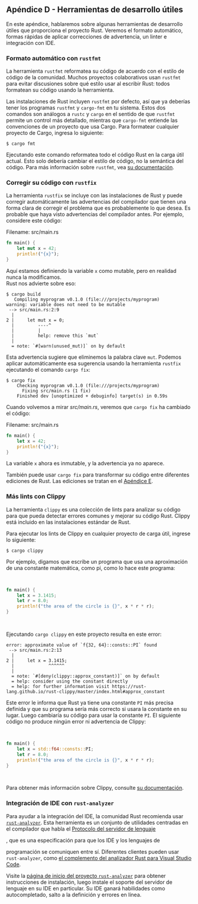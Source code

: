## Apéndice D - Herramientas de desarrollo útiles

En este apéndice, hablaremos sobre algunas herramientas de desarrollo útiles
que proporciona el proyecto Rust. Veremos el formato automático, formas rápidas
de aplicar correcciones de advertencia, un linter e integración con IDE.

### Formato automático con `rustfmt`

La herramienta `rustfmt` reformatea su código de acuerdo con el estilo de código
de la comunidad. Muchos proyectos colaborativos usan `rustfmt` para evitar
discusiones sobre qué estilo usar al escribir Rust: todos formatean su código
usando la herramienta.

Las instalaciones de Rust incluyen `rustfmt` por defecto, así que ya deberías 
tener los programas `rustfmt` y `cargo-fmt` en tu sistema. Estos dos comandos 
son análogos a `rustc` y `cargo` en el sentido de que `rustfmt` permite un 
control más detallado, mientras que `cargo-fmt` entiende las convenciones de un 
proyecto que usa Cargo. Para formatear cualquier proyecto de Cargo, ingresa lo 
siguiente:

```console
$ cargo fmt
```

Ejecutando este comando reformatea todo el código Rust en la carga útil actual.
Esto solo debería cambiar el estilo de código, no la semántica del código. Para
más información sobre `rustfmt`, vea [su documentación][rustfmt].

[rustfmt]: https://github.com/rust-lang/rustfmt

### Corregir su código con `rustfix`

La herramienta `rustfix` se incluye con las instalaciones de Rust y puede
corregir automáticamente las advertencias del compilador que tienen una forma
clara de corregir el problema que es probablemente lo que desea. Es probable que
haya visto advertencias del compilador antes. Por ejemplo, considere este código:

<span class="filename">Filename: src/main.rs</span>

```rust
fn main() {
    let mut x = 42;
    println!("{x}");
}
```

Aquí estamos definiendo la variable `x` como mutable, pero en realidad nunca la 
modificamos.  
Rust nos advierte sobre eso:

```console
$ cargo build
   Compiling myprogram v0.1.0 (file:///projects/myprogram)
warning: variable does not need to be mutable
 --> src/main.rs:2:9
  |
2 |     let mut x = 0;
  |         ----^
  |         |
  |         help: remove this `mut`
  |
  = note: `#[warn(unused_mut)]` on by default
```

Esta advertencia sugiere que eliminemos la palabra clave `mut`.
Podemos aplicar automáticamente esa sugerencia usando la herramienta `rustfix` 
ejecutando el comando `cargo fix`:

```console
$ cargo fix
    Checking myprogram v0.1.0 (file:///projects/myprogram)
      Fixing src/main.rs (1 fix)
    Finished dev [unoptimized + debuginfo] target(s) in 0.59s
```

Cuando volvemos a mirar *src/main.rs*, veremos que `cargo fix` ha cambiado el
código:

<span class="filename">Filename: src/main.rs</span>

```rust
fn main() {
    let x = 42;
    println!("{x}");
}
```

La variable `x` ahora es inmutable, y la advertencia ya no aparece.

También puede usar `cargo fix` para transformar su código entre diferentes
ediciones de Rust. Las ediciones se tratan en el [Apéndice E][editions].

### Más lints con Clippy

La herramienta `clippy` es una colección de lints para analizar su código para
que pueda detectar errores comunes y mejorar su código Rust. Clippy está 
incluido en las instalaciones estándar de Rust.

Para ejecutar los lints de Clippy en cualquier proyecto de carga útil, ingrese
lo siguiente:

```console
$ cargo clippy
```

Por ejemplo, digamos que escribe un programa que usa una aproximación de una
constante matemática, como pi, como lo hace este programa:

<Listing file-name="src/main.rs">

```rust
fn main() {
    let x = 3.1415;
    let r = 8.0;
    println!("the area of the circle is {}", x * r * r);
}
```

</Listing>

Ejecutando `cargo clippy` en este proyecto resulta en este error:

```text
error: approximate value of `f{32, 64}::consts::PI` found
 --> src/main.rs:2:13
  |
2 |     let x = 3.1415;
  |             ^^^^^^
  |
  = note: `#[deny(clippy::approx_constant)]` on by default
  = help: consider using the constant directly
  = help: for further information visit https://rust-lang.github.io/rust-clippy/master/index.html#approx_constant
```

Este error le informa que Rust ya tiene una constante `PI` más precisa definida
y que su programa sería más correcto si usara la constante en su lugar. Luego
cambiaría su código para usar la constante `PI`. El siguiente código no
produce ningún error ni advertencia de Clippy:

<Listing file-name="src/main.rs">

```rust
fn main() {
    let x = std::f64::consts::PI;
    let r = 8.0;
    println!("the area of the circle is {}", x * r * r);
}
```

</Listing>

Para obtener más información sobre Clippy, consulte [su documentación][clippy].

[clippy]: https://github.com/rust-lang/rust-clippy

### Integración de IDE con `rust-analyzer`

Para ayudar a la integración del IDE, la comunidad Rust recomienda usar
[`rust-analyzer`][rust-analyzer]. Esta herramienta es un conjunto de utilidades
centradas en el compilador que habla el [Protocolo del servidor de lenguaje][lsp]
<!-- ignore -->, que es una especificación para que los IDE y los lenguajes de
programación se comuniquen entre sí. Diferentes clientes pueden usar
`rust-analyzer`, como [el complemento del analizador Rust para Visual Studio
Code][vscode].

[lsp]: http://langserver.org/
[vscode]: https://marketplace.visualstudio.com/items?itemName=rust-lang.rust-analyzer

Visite la [página de inicio del proyecto `rust-analyzer`][rust-analyzer]<!-- ignore -->
para obtener instrucciones de instalación, luego instale el soporte del servidor
de lenguaje en su IDE en particular. Su IDE ganará habilidades como
autocompletado, salto a la definición y errores en línea. 

[rust-analyzer]: https://rust-analyzer.github.io
[editions]: appendix-05-editions.md
